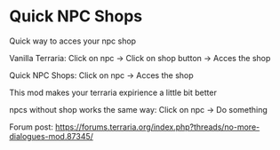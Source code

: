 # Quick NPC Shops

Quick way to acces your npc shop

Vanilla Terraria:
Click on npc -> Click on shop button -> Acces the shop

Quick NPC Shops:
Click on npc -> Acces the shop

This mod makes your terraria expirience a little bit better

npcs without shop works the same way: Click on npc -> Do something

Forum post: https://forums.terraria.org/index.php?threads/no-more-dialogues-mod.87345/

